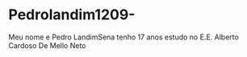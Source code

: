 # Pedrolandim1209-
Meu nome e Pedro LandimSena tenho 17 anos estudo no E.E. Alberto Cardoso De Mello Neto 
